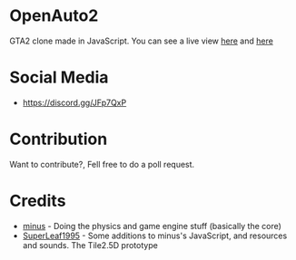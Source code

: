 # OpenAuto2
GTA2 clone made in JavaScript. You can see a live view [here](https://superleaf1995.github.io/OpenAuto2/car.html) and [here](https://superleaf1995.github.io/OpenAuto2/)

# Social Media
* https://discord.gg/JFp7QxP

# Contribution
Want to contribute?, Fell free to do a poll request.

# Credits
* [minus](https://github.com/minusyt23) - Doing the physics and game engine stuff (basically the core)
* [SuperLeaf1995](https://github.com/SuperLeaf1995) - Some additions to minus's JavaScript, and resources and sounds. The Tile2.5D prototype

